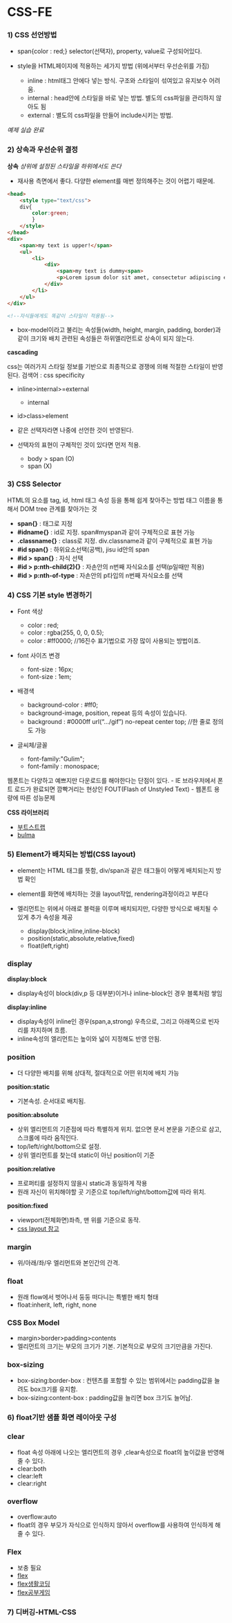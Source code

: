 # CSS-FE



### 1) CSS 선언방법
- span{color : red;} selector(선택자), property, value로 구성되어있다.

- style을 HTML페이지에 적용하는 세가지 방법 (위에서부터 우선순위를 가짐)
	- inline : html태그 안에다 넣는 방식. 구조와 스타일이 섞여있고 유지보수 어려움.
	- internal : head안에 스타일을 바로 넣는 방법. 별도의 css파일을 관리하지 않아도 됨
	- external : 별도의 css파일을 만들어 include시키는 방법.


*예제 실습 완료*


### 2) 상속과 우선순위 결정

**상속**
*상위에 설정된 스타일을 하위에서도 쓴다*

- 재사용 측면에서 좋다. 다양한 element를 매번 정의해주는 것이 어렵기 때문에.

```html
<head>
	<style type="text/css">
	div{
		color:green;
		}
	</style>
</head>
<div>
	<span>my text is upper!</span>
	<ul>
		<li>
			<div>
				<span>my text is dummy<span>
				<p>Lorem ipsum dolor sit amet, consectetur adipiscing elit, sed do eiusmod tempor incididunt ut labore et dolore magna aliqua. Ut enim ad minim veniam, quis nostrud exercitation ullamco laboris nisi ut aliquip ex ea commodo consequat. Duis aute irure dolor in reprehenderit in voluptate velit esse cillum dolore eu fugiat nulla pariatur. Excepteur sint occaecat cupidatat non proident, sunt in culpa qui officia deserunt mollit anim id est laborum.</p>
			</div>
		</li>
	</ul>
</div>

<!--자식들에게도 똑같이 스타일이 적용됨-->
```

- box-model이라고 불리는 속성들(width, height, margin, padding, border)과 같이 크기와 배치 관련된 속성들은 하위엘리먼트로 상속이 되지 않는다.


**cascading**

css는 여러가지 스타일 정보를 기반으로 최종적으로 경쟁에 의해 적절한 스타일이 반영된다.
검색어 : css specificity

- inline>internal>=external
	- internal

- id>class>element

- 같은 선택자라면 나중에 선언한 것이 반영된다.

- 선택자의 표현이 구체적인 것이 있다면 먼저 적용.
	- body > span (O)
	- span (X)


### 3) CSS Selector
HTML의 요소를 tag, id, html 태그 속성 등을 통해 쉽게 찾아주는 방법
태그 이름을 통해서 DOM tree 관계를 찾아가는 것

- **span{}** : 태그로 지정
- **#idname{}** : id로 지정. span#myspan과 같이 구체적으로 표현 가능
- **.classname{}** : class로 지정. div.classname과 같이 구체적으로 표현 가능
- **#id span{}** : 하위요소선택(공백), jisu id안의 span
- **#id > span{}** : 자식 선택
- **#id > p:nth-child(2){}** : 자손안의 n번째 자식요소를 선택(p일때만 적용)
- **#id > p:nth-of-type** :  자손안의 p타입의 n번째 자식요소를 선택

### 4) CSS 기본 style 변경하기
- Font 색상
	- color : red;
	- color : rgba(255, 0, 0, 0.5);
	- color : #ff0000;   //16진수 표기법으로 가장 많이 사용되는 방법이죠.
	 
- font 사이즈 변경
	- font-size : 16px;
	- font-size : 1em;
	 
- 배경색 
	- background-color : #ff0;
	- background-image, position, repeat 등의 속성이 있습니다.
	- background : #0000ff url(“.../gif”) no-repeat center top; //한 줄로 정의도 가능
	 
- 글씨체/글꼴
	- font-family:"Gulim";
	- font-family : monospace;

웹폰트는 다양하고 예쁘지만 다운로드를 해야한다는 단점이 있다. 
	- IE 브라우저에서 폰트 로드가 완료되면 깜빡거리는 현상인 FOUT(Flash of Unstyled Text)
	- 웹폰트 용량에 따른 성능문제

**CSS 라이브러리**
- [부트스트랩](https://getbootstrap.com/docs/3.3/components/)
- [bulma](https://bulma.io)


### 5) Element가 배치되는 방법(CSS layout)
- element는 HTML 태그를 뜻함, div/span과 같은 태그들이 어떻게 배치되는지 방법 확인
- element를 화면에 배치하는 것을 layout작업, rendering과정이라고 부른다

- 엘리먼트는 위에서 아래로 블럭을 이루며 배치되지만, 다양한 방식으로 배치될 수 있게 추가 속성을 제공
	- display(block,inline,inline-block)
	- position(static,absolute,relative,fixed)
	- float(left,right)

### display
**display:block**
- display속성이 block(div,p 등 대부분)이거나 inline-block인 경우 블록처럼 쌓임

**display:inline**
- display속성이 inline인 경우(span,a,strong) 우측으로, 그리고 아래쪽으로 빈자리를 차지하며 흐름.
- inline속성의 엘리먼트는 높이와 넓이 지정해도 반영 안됨.

### position
- 더 다양한 배치를 위해 상대적, 절대적으로 어떤 위치에 배치 가능

**position:static**
- 기본속성. 순서대로 배치됨.

**position:absolute**
- 상위 엘리먼트의 기준점에 따라 특별하게 위치. 없으면 문서 본문을 기준으로 삼고, 스크롤에 따라 움직인다.
- top/left/right/bottom으로 설정.
- 상위 엘리먼트를 찾는데 static이 아닌 position이 기준

**position:relative**
- 프로퍼티를 설정하지 않을시 static과 동일하게 작용
- 원래 자신이 위치해야할 곳 기준으로 top/left/right/bottom값에 따라 위치.

**position:fixed**
- viewport(전체화면)좌측, 맨 위를 기준으로 동작.
- [css layout 참고](http://ko.learnlayout.com/position.html)

### margin
- 위/아래/좌/우 엘리먼트와 본인간의 간격.

### float
- 원래 flow에서 벗어나서 둥둥 떠다니는 특별한 배치 형태
- float:inherit, left, right, none

### CSS Box Model
- margin>border>padding>contents
- 엘리먼트의 크기는 부모의 크기가 기본. 기본적으로 부모의 크기만큼을 가진다.

### box-sizing
- box-sizing:border-box : 컨텐츠를 포함할 수 있는 범위에서는 padding값을 늘려도 box크기를 유지함.
- box-sizing:content-box : padding값을 늘리면 box 크기도 늘어남.


### 6) float기반 샘플 화면 레이아웃 구성

### clear
- float 속성 아래에 나오는 엘리먼트의 경우 ,clear속성으로 float의 높이값을 반영해줄 수 있다.
- clear:both
- clear:left
- clear:right

### overflow
- overflow:auto
- float의 경우 부모가 자식으로 인식하지 않아서 overflow를 사용하여 인식하게 해줄 수 있다.

### Flex
- 보충 필요
- [flex](http://ko.learnlayout.com/flexbox.html)
- [flex생활코딩](https://opentutorials.org/course/2418/13526)
- [flex공부게임](http://flexboxfroggy.com/#ko)


### 7) 디버깅-HTML-CSS
